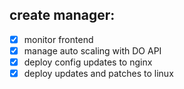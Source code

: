 ## create manager:
- [x] monitor frontend
- [x] manage auto scaling with DO API
- [x] deploy config updates to nginx
- [x] deploy updates and patches to linux
